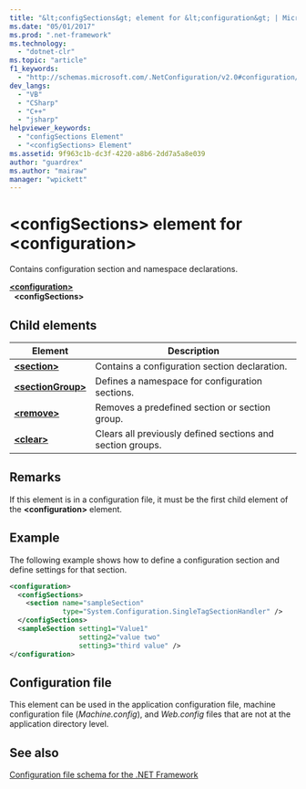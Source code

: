 ```yaml
---
title: "&lt;configSections&gt; element for &lt;configuration&gt; | Microsoft Docs"
ms.date: "05/01/2017"
ms.prod: ".net-framework"
ms.technology: 
  - "dotnet-clr"
ms.topic: "article"
f1_keywords: 
  - "http://schemas.microsoft.com/.NetConfiguration/v2.0#configuration/configSections"
dev_langs: 
  - "VB"
  - "CSharp"
  - "C++"
  - "jsharp"
helpviewer_keywords: 
  - "configSections Element"
  - "<configSections> Element"
ms.assetid: 9f963c1b-dc3f-4220-a8b6-2dd7a5a8e039
author: "guardrex"
ms.author: "mairaw"
manager: "wpickett"
---
```


# \<configSections> element for \<configuration>

Contains configuration section and namespace declarations.

[**\<configuration>**](~/docs/framework/configure-apps/file-schema/configuration-element.md)   
&nbsp;&nbsp;**\<configSections>**

## Child elements

| Element | Description |
| ------- | ----------- |
| [**\<section>**](~/docs/framework/configure-apps/file-schema/section-element.md) | Contains a configuration section declaration. |
| [**\<sectionGroup>**](~/docs/framework/configure-apps/file-schema/sectiongroup-element-for-configsections.md) | Defines a namespace for configuration sections. |
| [**\<remove>**](~/docs/framework/configure-apps/file-schema/remove-element-for-configsections.md) | Removes a predefined section or section group. |
| [**\<clear>**](~/docs/framework/configure-apps/file-schema/clear-element-for-configsections.md) | Clears all previously defined sections and section groups. |

## Remarks

If this element is in a configuration file, it must be the first child element of the **\<configuration>** element.

## Example

The following example shows how to define a configuration section and define settings for that section.

```xml
<configuration>
  <configSections>
    <section name="sampleSection"
             type="System.Configuration.SingleTagSectionHandler" />
  </configSections>
  <sampleSection setting1="Value1" 
                 setting2="value two" 
                 setting3="third value" />
</configuration>
```

## Configuration file

This element can be used in the application configuration file, machine configuration file (*Machine.config*), and *Web.config* files that are not at the application directory level.

## See also

[Configuration file schema for the .NET Framework](~/docs/framework/configure-apps/file-schema/index.md)
